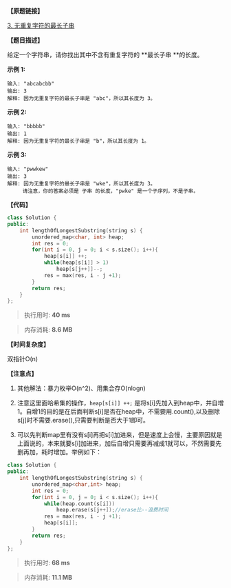 **【原题链接】**

[3. 无重复字符的最长子串](https://leetcode-cn.com/problems/longest-substring-without-repeating-characters/)

**【题目描述】**

给定一个字符串，请你找出其中不含有重复字符的 **最长子串 **的长度。

**示例 1:**

```text
输入: "abcabcbb"
输出: 3 
解释: 因为无重复字符的最长子串是 "abc"，所以其长度为 3。
```

**示例 2:**

```text
输入: "bbbbb"
输出: 1
解释: 因为无重复字符的最长子串是 "b"，所以其长度为 1。
```

**示例 3:**

```text
输入: "pwwkew"
输出: 3
解释: 因为无重复字符的最长子串是 "wke"，所以其长度为 3。
     请注意，你的答案必须是 子串 的长度，"pwke" 是一个子序列，不是子串。
```

**【代码】**

```cpp
class Solution {
public:
    int lengthOfLongestSubstring(string s) {
        unordered_map<char, int> heap;
        int res = 0;
        for(int i = 0, j = 0; i < s.size(); i++){
            heap[s[i]] ++;
            while(heap[s[i]] > 1)
                heap[s[j++]]--;
            res = max(res, i - j +1);
        }
        return res;
    }
};
```

> 执行用时: **40 ms**

> 内存消耗: **8.6 MB**

**【时间复杂度】**

双指针O(n) 

**【注意点】**

1. 其他解法：暴力枚举O(n^2)、用集合存O(nlogn)

1. 注意这里面哈希集的操作，`heap[s[i]] ++;` 是将s[i]先加入到heap中，并自增1。自增1的目的是在后面判断s[i]是否在heap中，不需要用.count(),以及删除s[j]时不需要.erase(),只需要判断是否大于1即可。

1. 可以先判断map里有没有s[i]再把s[i]加进来，但是速度上会慢，主要原因就是上面说的，本来就要s[i]加进来，加后自增只需要再减成1就可以，不然需要先删再加，耗时增加。举例如下：

```cpp
class Solution {
public:
    int lengthOfLongestSubstring(string s) {
        unordered_map<char,int> heap;
        int res = 0;
        for(int i = 0, j = 0; i < s.size(); i++){
            while(heap.count(s[i]))
                heap.erase(s[j++]);//erase比--浪费时间
            res = max(res, i - j +1);
            heap[s[i]];
        }
        return res;
    }
};
```

> 执行用时: **68 ms**

> 内存消耗: **11.1 MB**

